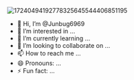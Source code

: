![17240494192778325645544406851195](https://github.com/user-attachments/assets/c472f092-c6fa-4cee-b8f1-a9f9717a49bf)
- 👋 Hi, I’m @Junbug6969
- 👀 I’m interested in ...
- 🌱 I’m currently learning ...
- 💞️ I’m looking to collaborate on ...
- 📫 How to reach me ...
- 😄 Pronouns: ...
- ⚡ Fun fact: ...

<!---
Junbug6969/Junbug6969 is a ✨ special ✨ repository because its `README.md` (this file) appears on your GitHub profile.
You can click the Preview link to take a look at your changes.
--->
